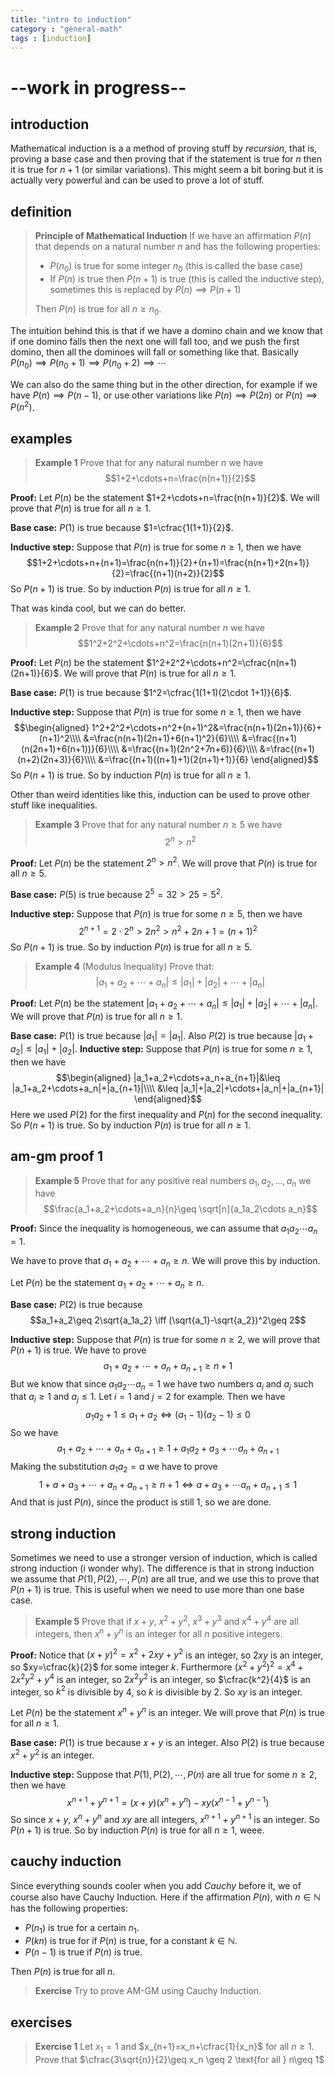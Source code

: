 ```yaml
---
title: "intro to induction"
category : "general-math"
tags : [induction]
---
```


# --work in progress--

## introduction

Mathematical induction is a a method of proving stuff by *recursion*, that is, proving a base case and then proving that if the statement is true for $n$ then it is true for $n+1$ (or similar variations).
This might seem a bit boring but it is actually very powerful and can be used to prove a lot of stuff.

## definition
> **Principle of Mathematical Induction**
> If we have an affirmation $P(n)$ that depends on a natural number $n$ and has the following properties:
> - $P(n_0)$ is true for some integer $n_0$ (this is called the base case)
> - If $P(n)$ is true then $P(n+1)$ is true (this is called the inductive step), sometimes this is replaced by $P(n)\implies P(n+1)$
> 
> Then $P(n)$ is true for all $n\geq n_0$.

The intuition behind this is that if we have a domino chain and we know that if one domino falls then the next one will fall too, and we push the first domino, then all the dominoes will fall or something like that.
Basically $P(n_0)\implies P(n_0+1)\implies P(n_0+2)\implies \cdots$

We can also do the same thing but in the other direction, for example if we have $P(n)\implies P(n-1)$, or use other variations like $P(n)\implies P(2n)$ or $P(n)\implies P(n^2)$.

## examples

> **Example 1** Prove that for any natural number $n$ we have 
> $$1+2+\cdots+n=\frac{n(n+1)}{2}$$

**Proof:** Let $P(n)$ be the statement $1+2+\cdots+n=\frac{n(n+1)}{2}$.
We will prove that $P(n)$ is true for all $n\geq 1$.

**Base case:** $P(1)$ is true because $1=\cfrac{1(1+1)}{2}$.

**Inductive step:** Suppose that $P(n)$ is true for some $n\geq 1$, then we have
$$1+2+\cdots+n+(n+1)=\frac{n(n+1)}{2}+(n+1)=\frac{n(n+1)+2(n+1)}{2}=\frac{(n+1)(n+2)}{2}$$
So $P(n+1)$ is true.
So by induction $P(n)$ is true for all $n\geq 1$.

That was kinda cool, but we can do better.






> **Example 2** Prove that for any natural number $n$ we have
> $$1^2+2^2+\cdots+n^2=\frac{n(n+1)(2n+1)}{6}$$

**Proof:** Let $P(n)$ be the statement $1^2+2^2+\cdots+n^2=\cfrac{n(n+1)(2n+1)}{6}$.
We will prove that $P(n)$ is true for all $n\geq 1$.

**Base case:** $P(1)$ is true because $1^2=\cfrac{1(1+1)(2\cdot 1+1)}{6}$.

**Inductive step:** Suppose that $P(n)$ is true for some $n\geq 1$, then we have
$$\begin{aligned}
1^2+2^2+\cdots+n^2+(n+1)^2&=\frac{n(n+1)(2n+1)}{6}+(n+1)^2\\\\
&=\frac{n(n+1)(2n+1)+6(n+1)^2}{6}\\\\
&=\frac{(n+1)(n(2n+1)+6(n+1))}{6}\\\\
&=\frac{(n+1)(2n^2+7n+6)}{6}\\\\
&=\frac{(n+1)(n+2)(2n+3)}{6}\\\\
&=\frac{(n+1)((n+1)+1)(2(n+1)+1)}{6}
\end{aligned}$$
So $P(n+1)$ is true.
So by induction $P(n)$ is true for all $n\geq 1$.

Other than weird identities like this, induction can be used to prove other stuff like inequalities.

> **Example 3** Prove that for any natural number $n\geq 5$ we have
> $$2^n>n^2$$

**Proof:** Let $P(n)$ be the statement $2^n>n^2$.
We will prove that $P(n)$ is true for all $n\geq 5$.

**Base case:** $P(5)$ is true because $2^5=32>25=5^2$.

**Inductive step:** Suppose that $P(n)$ is true for some $n\geq 5$, then we have
$$2^{n+1}=2\cdot 2^n>2n^2>n^2+2n+1=(n+1)^2$$
So $P(n+1)$ is true.
So by induction $P(n)$ is true for all $n\geq 5$.

> **Example 4** (Modulus Inequality) Prove that:
> $$|a_1+a_2+\cdots+a_n|\leq |a_1|+|a_2|+\cdots+|a_n|$$

**Proof:** Let $P(n)$ be the statement $|a_1+a_2+\cdots+a_n|\leq |a_1|+|a_2|+\cdots+|a_n|$.
We will prove that $P(n)$ is true for all $n\geq 1$.

**Base case:** $P(1)$ is true because $|a_1|=|a_1|$.
Also $P(2)$ is true because $|a_1+a_2|\leq |a_1|+|a_2|$.
**Inductive step:** Suppose that $P(n)$ is true for some $n\geq 1$, then we have
$$\begin{aligned}
|a_1+a_2+\cdots+a_n+a_{n+1}|&\leq |a_1+a_2+\cdots+a_n|+|a_{n+1}|\\\\
&\leq |a_1|+|a_2|+\cdots+|a_n|+|a_{n+1}|
\end{aligned}$$
Here we used $P(2)$ for the first inequality and $P(n)$ for the second inequality.
So $P(n+1)$ is true.
So by induction $P(n)$ is true for all $n\geq 1$.

## am-gm proof 1

> **Example 5** Prove that for any positive real numbers $a_1,a_2,\dots,a_n$ we have
> $$\frac{a_1+a_2+\cdots+a_n}{n}\geq \sqrt[n]{a_1a_2\cdots a_n}$$

**Proof:** Since the inequality is homogeneous, we can assume that $a_1 a_2 \cdots a_n=1$.

We have to prove that $a_1+a_2+\cdots+a_n\geq n$. We will prove this by induction.

Let $P(n)$ be the statement $a_1+a_2+\cdots+a_n\geq n$.

**Base case:** $P(2)$ is true because 
$$a_1+a_2\geq 2\sqrt{a_1a_2} \iff (\sqrt{a_1}-\sqrt{a_2})^2\geq 2$$

**Inductive step:** Suppose that $P(n)$ is true for some $n\geq 2$, we will prove that $P(n+1)$ is true.
We have to prove 
$$a_1+a_2+\cdots+a_n+a_{n+1}\geq n+1$$
But we know that since $a_1 a_2 \cdots a_n=1$ we have two numbers $a_i$ and $a_j$ such that $a_i\geq 1$ and $a_j\leq 1$. Let $i=1$ and $j=2$ for example. Then we have 
$$a_1 a_2 +1 \leq a_1 + a_2 \iff (a_1 - 1)(a_2-1)\leq 0$$
So we have
$$a_1+a_2+\cdots+a_n+a_{n+1}\geq 1+a_1 a_2 + a_3 + \cdots a_n + a_{n+1}$$
Making the substitution $a_1 a_2=a$ we have to prove
$$1+a+a_3+\cdots+a_n+a_{n+1}\geq n+1 \iff a+a_3 + \cdots a_n + a_{n+1} \leq 1$$
And that is just $P(n)$, since the product is still 1, so we are done.
## strong induction

Sometimes we need to use a stronger version of induction, which is called strong induction (i wonder why). The difference is that in strong induction we assume that $P(1),P(2),\cdots,P(n)$ are all true, and we use this to prove that $P(n+1)$ is true. This is useful when we need to use more than one base case.

> **Example 5** Prove that if $x+y$, $x^2+y^2$, $x^3+y^3$ and $x^4+y^4$ are all integers, then $x^n+y^n$ is an integer for all $n$ positive integers.

**Proof:** Notice that $(x+y)^2=x^2+2xy+y^2$ is an integer, so $2xy$ is an integer, so $xy=\cfrac{k}{2}$ for some integer $k$.
Furthermore $(x^2+y^2)^2=x^4+2x^2y^2+y^4$ is an integer, so $2x^2y^2$ is an integer, so $\cfrac{k^2}{4}$ is an integer, so $k^2$ is divisible by $4$, so $k$ is divisible by $2$. So $xy$ is an integer.

Let $P(n)$ be the statement $x^n+y^n$ is an integer.
We will prove that $P(n)$ is true for all $n\geq 1$.

**Base case:** $P(1)$ is true because $x+y$ is an integer.
Also $P(2)$ is true because $x^2+y^2$ is an integer.

**Inductive step:** Suppose that $P(1),P(2),\cdots,P(n)$ are all true for some $n\geq 2$, then we have
$$x^{n+1}+y^{n+1}=(x+y)(x^n+y^n)-xy(x^{n-1}+y^{n-1})$$
So since $x+y$, $x^n+y^n$ and $xy$ are all integers, $x^{n+1}+y^{n+1}$ is an integer.
So $P(n+1)$ is true.
So by induction $P(n)$ is true for all $n\geq 1$, weee.

## cauchy induction

Since everything sounds cooler when you add *Cauchy* before it, we of course also have Cauchy Induction. Here if the affirmation $P(n)$, with $n\in\mathbb{N}$ has the following properties:
- $P(n_1)$ is true for a certain $n_1$.
- $P(kn)$ is true for if $P(n)$ is true, for a constant $k\in \mathbb{N}$.
- $P(n-1)$ is true if $P(n)$ is true.

Then $P(n)$ is true for all $n$.


> **Exercise** Try to prove AM-GM using Cauchy Induction.


## exercises

> **Exercise 1** Let $x_1=1$ and $x_{n+1}=x_n+\cfrac{1}{x_n}$ for all $n\geq 1$. Prove that $\cfrac{3\sqrt{n}}{2}\geq x_n \geq 2 \text{for all } n\geq 1$
